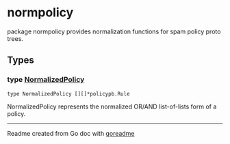 # normpolicy

package normpolicy provides normalization functions for spam policy proto trees.

## Types

### type [NormalizedPolicy](./pkg/normpolicy/normpolicy.go#L14)

`type NormalizedPolicy [][]*policypb.Rule`

NormalizedPolicy represents the normalized OR/AND list-of-lists form of a policy.

---
Readme created from Go doc with [goreadme](https://github.com/posener/goreadme)
